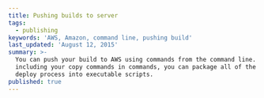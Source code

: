 ```yaml
---
title: Pushing builds to server
tags:
  - publishing
keywords: 'AWS, Amazon, command line, pushing build'
last_updated: 'August 12, 2015'
summary: >-
  You can push your build to AWS using commands from the command line. By
  including your copy commands in commands, you can package all of the build and
  deploy process into executable scripts.
published: true
---
```

